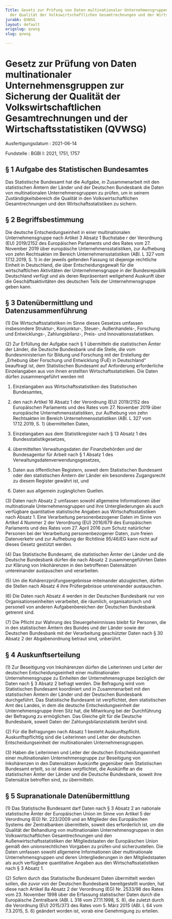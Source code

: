 ```yaml
---
Title: Gesetz zur Prüfung von Daten multinationaler Unternehmensgruppen zur Sicherung
  der Qualität der Volkswirtschaftlichen Gesamtrechnungen und der Wirtschaftsstatistiken
jurabk: QVWSG
layout: default
origslug: qvwsg
slug: qvwsg

---
```


# Gesetz zur Prüfung von Daten multinationaler Unternehmensgruppen zur Sicherung der Qualität der Volkswirtschaftlichen Gesamtrechnungen und der Wirtschaftsstatistiken (QVWSG)

Ausfertigungsdatum
:   2021-06-14

Fundstelle
:   BGBl I: 2021, 1751, 1757


## § 1 Aufgabe des Statistischen Bundesamtes

Das Statistische Bundesamt hat die Aufgabe, in Zusammenarbeit mit den
statistischen Ämtern der Länder und der Deutschen Bundesbank die Daten
von multinationalen Unternehmensgruppen zu prüfen, um in seinem
Zuständigkeitsbereich die Qualität in den Volkswirtschaftlichen
Gesamtrechnungen und den Wirtschaftsstatistiken zu sichern.


## § 2 Begriffsbestimmung

Die deutsche Entscheidungseinheit in einer multinationalen
Unternehmensgruppe nach Artikel 3 Absatz 1 Buchstabe r der Verordnung
(EU) 2019/2152 des Europäischen Parlaments und des Rates vom 27.
November 2019 über europäische Unternehmensstatistiken, zur Aufhebung
von zehn Rechtsakten im Bereich Unternehmensstatistiken (ABl. L 327
vom 17.12.2019, S. 1) in der jeweils geltenden Fassung ist diejenige
rechtliche Einheit in Deutschland, die über Entscheidungsgewalt für
die wirtschaftlichen Aktivitäten der Unternehmensgruppe in der
Bundesrepublik Deutschland verfügt und als deren Repräsentant
weitgehend Auskunft über die Geschäftsaktivitäten des deutschen Teils
der Unternehmensgruppe geben kann.


## § 3 Datenübermittlung und Datenzusammenführung

(1) Die Wirtschaftsstatistiken im Sinne dieses Gesetzes umfassen
insbesondere Struktur-, Konjunktur-, Steuer-, Außenhandels-, Forschung
und Entwicklungs-, Zahlungsbilanz-, Preis- und Innovationsstatistiken.

(2) Zur Erfüllung der Aufgabe nach § 1 übermitteln die statistischen
Ämter der Länder, die Deutsche Bundesbank und die Stelle, die vom
Bundesministerium für Bildung und Forschung mit der Erstellung der
„Erhebung über Forschung und Entwicklung (FuE) in Deutschland“
beauftragt ist, dem Statistischen Bundesamt auf Anforderung
erforderliche Einzelangaben aus von ihnen erstellten
Wirtschaftsstatistiken. Die Daten dürfen zusammengeführt werden mit

1.  Einzelangaben aus Wirtschaftsstatistiken des Statistischen
    Bundesamtes,


2.  den nach Artikel 16 Absatz 1 der Verordnung (EU) 2019/2152 des
    Europäischen Parlaments und des Rates vom 27. November 2019 über
    europäische Unternehmensstatistiken, zur Aufhebung von zehn
    Rechtsakten im Bereich Unternehmensstatistiken (ABl. L 327 vom
    17\.12.2019, S. 1) übermittelten Daten,


3.  Einzelangaben aus dem Statistikregister nach § 13 Absatz 1 des
    Bundesstatistikgesetzes,


4.  übermittelten Verwaltungsdaten der Finanzbehörden und der
    Bundesagentur für Arbeit nach § 1 Absatz 1 des
    Verwaltungsdatenverwendungsgesetzes,


5.  Daten aus öffentlichen Registern, soweit dem Statistischen Bundesamt
    oder den statistischen Ämtern der Länder ein besonderes Zugangsrecht
    zu diesem Register gewährt ist, und


6.  Daten aus allgemein zugänglichen Quellen.




(3) Daten nach Absatz 2 umfassen sowohl allgemeine Informationen über
multinationale Unternehmensgruppen und ihre Untergliederungen als auch
verfügbare quantitative statistische Angaben aus
Wirtschaftsstatistiken nach Absatz 1. Eine Verarbeitung
personenbezogener Daten im Sinne von Artikel 4 Nummer 2 der Verordnung
(EU) 2016/679 des Europäischen Parlaments und des Rates vom 27. April
2016 zum Schutz natürlicher Personen bei der Verarbeitung
personenbezogener Daten, zum freien Datenverkehr und zur Aufhebung der
Richtlinie 95/46/EG kann nicht auf dieses Gesetz gestützt werden.

(4) Das Statistische Bundesamt, die statistischen Ämter der Länder und
die Deutsche Bundesbank dürfen die nach Absatz 2 zusammengeführten
Daten zur Klärung von Inkohärenzen in den betroffenen Datensätzen
untereinander austauschen und verarbeiten.

(5) Um die Kohärenzprüfungsergebnisse miteinander abzugleichen, dürfen
die Stellen nach Absatz 4 ihre Prüfergebnisse untereinander
austauschen.

(6) Die Daten nach Absatz 4 werden in der Deutschen Bundesbank nur von
Organisationseinheiten verarbeitet, die räumlich, organisatorisch und
personell von anderen Aufgabenbereichen der Deutschen Bundesbank
getrennt sind.

(7) Die Pflicht zur Wahrung des Steuergeheimnisses bleibt für
Personen, die in den statistischen Ämtern des Bundes und der Länder
sowie der Deutschen Bundesbank mit der Verarbeitung geschützter Daten
nach § 30 Absatz 2 der Abgabenordnung betraut sind, unberührt.


## § 4 Auskunftserteilung

(1) Zur Beseitigung von Inkohärenzen dürfen die Leiterinnen und Leiter
der deutschen Entscheidungseinheit einer multinationalen
Unternehmensgruppe zu Einheiten der Unternehmensgruppe bezüglich der
Daten nach § 3 Absatz 2 befragt werden. Die Befragung wird vom
Statistischen Bundesamt koordiniert und in Zusammenarbeit mit den
statistischen Ämtern der Länder und der Deutschen Bundesbank
durchgeführt. Das Statistische Bundesamt ist verpflichtet, dem
statistischen Amt des Landes, in dem die deutsche Entscheidungseinheit
der Unternehmensgruppe ihren Sitz hat, die Mitwirkung bei der
Durchführung der Befragung zu ermöglichen. Das Gleiche gilt für die
Deutsche Bundesbank, soweit Daten der Zahlungsbilanzstatistik berührt
sind.

(2) Für die Befragungen nach Absatz 1 besteht Auskunftspflicht.
Auskunftspflichtig sind die Leiterinnen und Leiter der deutschen
Entscheidungseinheit der multinationalen Unternehmensgruppen.

(3) Haben die Leiterinnen und Leiter der deutschen
Entscheidungseinheit einer multinationalen Unternehmensgruppe zur
Beseitigung von Inkohärenzen in den Datensätzen Auskünfte gegenüber
dem Statistischen Bundesamt erteilt, so ist dieses verpflichtet, die
Auskünfte an die statistischen Ämter der Länder und die Deutsche
Bundesbank, soweit ihre Datensätze betroffen sind, zu übermitteln.


## § 5 Supranationale Datenübermittlung

(1) Das Statistische Bundesamt darf Daten nach § 3 Absatz 2 an
nationale statistische Ämter der Europäischen Union im Sinne von
Artikel 5 der Verordnung (EG) Nr. 223/2009 und an Mitglieder des
Europäischen Systems der Zentralbanken übermitteln, soweit dies
erforderlich ist, um die Qualität der Behandlung von multinationalen
Unternehmensgruppen in den Volkswirtschaftlichen Gesamtrechnungen und
den Außenwirtschaftsstatistiken der Mitgliedstaaten der Europäischen
Union gemäß den unionsrechtlichen Vorgaben zu prüfen und
sicherzustellen. Die Daten umfassen sowohl allgemeine Informationen
über multinationale Unternehmensgruppen und deren Untergliederungen in
den Mitgliedstaaten als auch verfügbare quantitative Angaben aus den
Wirtschaftsstatistiken nach § 3 Absatz 1.

(2) Sofern durch das Statistische Bundesamt Daten übermittelt werden
sollen, die zuvor von der Deutschen Bundesbank bereitgestellt wurden,
hat diese nach Artikel 8a Absatz 2 der Verordnung (EG) Nr. 2533/98 des
Rates vom 23. November 1998 über die Erfassung statistischer Daten
durch die Europäische Zentralbank (ABl. L 318 vom 27.11.1998, S. 8),
die zuletzt durch die Verordnung (EU) 2015/373 des Rates vom 5. März
2015 (ABl. L 64 vom 7.3.2015, S. 6) geändert worden ist, vorab eine
Genehmigung zu erteilen.

